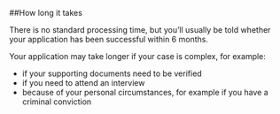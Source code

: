 ##How long it takes

There is no standard processing time, but you’ll usually be told whether your application has been successful within 6 months.

Your application may take longer if your case is complex, for example:

- if your supporting documents need to be verified
- if you need to attend an interview
- because of your personal circumstances, for example if you have a criminal conviction

